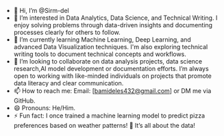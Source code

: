 - 👋 Hi, I’m @Sirm-del
- 👀 I’m interested in Data Analytics, Data Science, and Technical Writing. I enjoy solving problems through data-driven insights and documenting processes clearly for others to follow.
- 🌱 I’m currently learning Machine Learning, Deep Learning, and advanced Data Visualization techniques. I'm also exploring technical writing tools to document technical concepts and workflows.
- 💞️ I’m looking to collaborate on data analysis projects, data science research,AI model development or documentation efforts. I’m always open to working with like-minded individuals on projects that promote data literacy and clear communication.
- 📫 How to reach me: Email: [bamideles432@gmail.com] or DM me via GitHub.
- 😄 Pronouns: He/Him.
- ⚡ Fun fact: I once trained a machine learning model to predict pizza preferences based on weather patterns! 🍕 It’s all about the data!

<!---
Sirm-del/Sirm-del is a ✨ special ✨ repository because its `README.md` (this file) appears on your GitHub profile.
You can click the Preview link to take a look at your changes.
--->
